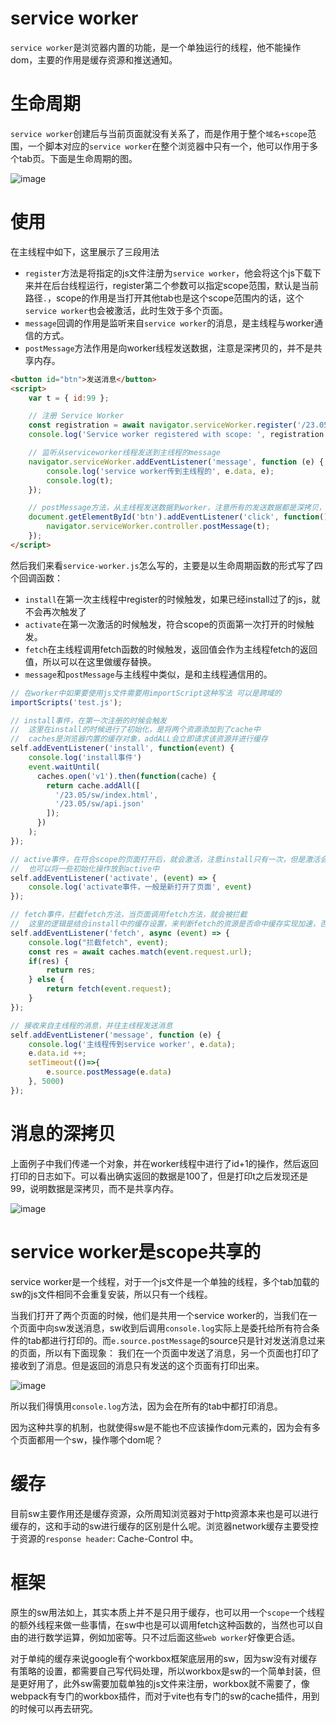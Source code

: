 # service worker
`service worker`是浏览器内置的功能，是一个单独运行的线程，他不能操作dom，主要的作用是缓存资源和推送通知。

# 生命周期
`service worker`创建后与当前页面就没有关系了，而是作用于整个`域名+scope`范围，一个脚本对应的`service worker`在整个浏览器中只有一个，他可以作用于多个tab页。下面是生命周期的图。

![image](https://i.imgur.com/Cq1Kexp.png)
# 使用
在主线程中如下，这里展示了三段用法
- `register`方法是将指定的js文件注册为`service worker`，他会将这个js下载下来并在后台线程运行，register第二个参数可以指定scope范围，默认是当前路径`.`，scope的作用是当打开其他tab也是这个scope范围内的话，这个`service worker`也会被激活，此时生效于多个页面。
- `message`回调的作用是监听来自`service worker`的消息，是主线程与worker通信的方式。
- `postMessage`方法作用是向worker线程发送数据，注意是深拷贝的，并不是共享内存。
```html
<button id="btn">发送消息</button>
<script>
    var t = { id:99 };

    // 注册 Service Worker
    const registration = await navigator.serviceWorker.register('/23.05/sw/service-worker.js');
    console.log('Service worker registered with scope: ', registration.scope);

    // 监听从serviceworker线程发送到主线程的message
    navigator.serviceWorker.addEventListener('message', function (e) {
        console.log('service worker传到主线程的', e.data, e); 
        console.log(t);
    });

    // postMessage方法，从主线程发送数据到worker，注意所有的发送数据都是深拷贝，而不是共享内存。避免并发问题
    document.getElementById('btn').addEventListener('click', function() {
        navigator.serviceWorker.controller.postMessage(t);
    });
</script>
```
然后我们来看`service-worker.js`怎么写的，主要是以生命周期函数的形式写了四个回调函数：
- `install`在第一次主线程中register的时候触发，如果已经install过了的js，就不会再次触发了
- `activate`在第一次激活的时候触发，符合scope的页面第一次打开的时候触发。
- `fetch`在主线程调用fetch函数的时候触发，返回值会作为主线程fetch的返回值，所以可以在这里做缓存替换。
- `message`和`postMessage`与主线程中类似，是和主线程通信用的。


```js
// 在worker中如果要使用js文件需要用importScript这种写法 可以是跨域的
importScripts('test.js');

// install事件，在第一次注册的时候会触发
//  这里在install的时候进行了初始化，是将两个资源添加到了cache中
//  caches是浏览器内置的缓存对象，addALL会立即请求该资源并进行缓存
self.addEventListener('install', function(event) {
    console.log('install事件')
    event.waitUntil(
      caches.open('v1').then(function(cache) {
        return cache.addAll([
          '/23.05/sw/index.html',
          '/23.05/sw/api.json'
        ]);
      })
    );
});

// active事件，在符合scope的页面打开后，就会激活，注意install只有一次，但是激活会有很多个页面激活
//  也可以将一些初始化操作放到active中
self.addEventListener('activate', (event) => {
    console.log('activate事件，一般是新打开了页面', event)
});

// fetch事件，拦截fetch方法，当页面调用fetch方法，就会被拦截
//  这里的逻辑是结合install中的缓存设置，来判断fetch的资源是否命中缓存实现加速，否则才真正调用fetch
self.addEventListener('fetch', async (event) => {
    console.log("拦截fetch", event);
    const res = await caches.match(event.request.url);
    if(res) {
        return res;
    } else {
        return fetch(event.request); 
    }
});

// 接收来自主线程的消息，并往主线程发送消息
self.addEventListener('message', function (e) {
    console.log('主线程传到service worker', e.data);
    e.data.id ++;
    setTimeout(()=>{
        e.source.postMessage(e.data)
    }, 5000)
});
```
# 消息的深拷贝
上面例子中我们传递一个对象，并在worker线程中进行了id+1的操作，然后返回打印的日志如下。可以看出确实返回的数据是100了，但是打印t之后发现还是99，说明数据是深拷贝，而不是共享内存。

![image](https://i.imgur.com/k6CjbJ9.png)

# service worker是scope共享的
service worker是一个线程，对于一个js文件是一个单独的线程，多个tab加载的sw的js文件相同不会重复安装，所以只有一个线程。

当我们打开了两个页面的时候，他们是共用一个service worker的，当我们在一个页面中向sw发送消息，sw收到后调用`console.log`实际上是委托给所有符合条件的tab都进行打印的。而`e.source.postMessage`的source只是针对发送消息过来的页面，所以有下面现象：
我们在一个页面中发送了消息，另一个页面也打印了接收到了消息。但是返回的消息只有发送的这个页面有打印出来。

![image](https://i.imgur.com/1lyHRrH.png)

所以我们得慎用`console.log`方法，因为会在所有的tab中都打印消息。

因为这种共享的机制，也就使得sw是不能也不应该操作dom元素的，因为会有多个页面都用一个sw，操作哪个dom呢？
# 缓存
目前sw主要作用还是缓存资源，众所周知浏览器对于http资源本来也是可以进行缓存的，这和手动的sw进行缓存的区别是什么呢。浏览器network缓存主要受控于资源的`response header`:  Cache-Control 中。

# 框架
原生的sw用法如上，其实本质上并不是只用于缓存，也可以用一个`scope`一个线程的额外线程来做一些事情，在sw中也是可以调用fetch这种函数的，当然也可以自由的进行数学运算，例如加密等。只不过后面这些`web worker`好像更合适。

对于单纯的缓存来说google有个workbox框架底层用的sw，因为sw没有对缓存有策略的设置，都需要自己写代码处理，所以workbox是sw的一个简单封装，但是更好用了，此外sw需要加载单独的js文件来注册，workbox就不需要了，像webpack有专门的workbox插件，而对于vite也有专门的sw的cache插件，用到的时候可以再去研究。


